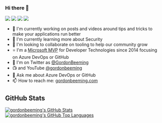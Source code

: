 ### Hi there 👋

[![](https://img.shields.io/badge/-@GordonBeeming-181717?style=flat-square&logo=GitHub&logoColor=white&link=https://github.com/gordonbeeming)](https://github.com/gordonbeeming)
[![](https://img.shields.io/badge/-@GordonBeeming-1a8cd8?style=flat-square&logo=Twitter&logoColor=white&link=https://twitter.com/GordonBeeming)](https://twitter.com/GordonBeeming)
[![](https://img.shields.io/badge/-Gordon%20Beeming-0a65c1?style=flat-square&logo=Linkedin&logoColor=white&link=https://www.linkedin.com/in/gordon-beeming/)](https://www.linkedin.com/in/gordon-beeming/)
[![](https://img.shields.io/badge/-@GordonBeeming-fe0000?style=flat-square&logo=YouTube&logoColor=white&link=https://www.youtube.com/@gordonbeeming)](https://www.youtube.com/@gordonbeeming)

- 🔭 I'm currently working on posts and videos around tips and tricks to make your applications run better
- 🌱 I'm currently learning more about Security
- 👯 I'm looking to collaborate on tooling to help our community grow
- ⭐ I'm a [Microsoft MVP](https://mvp.microsoft.com/en-us/PublicProfile/5000879) for Developer Technologies since 2014 focusing on Azure DevOps or GitHub
- 🐤 I'm on Twitter as [@GordonBeeming](https://twitter.com/GordonBeeming) 
- 📺 and YouTube [@gordonbeeming](https://www.youtube.com/@gordonbeeming)
- 💬 Ask me about Azure DevOps or GitHub
- 📫 How to reach me: [gordonbeeming.com](https://gordonbeeming.com/)

## GitHub Stats

<a href='https://github.com/gordonbeeming'>
  <picture>
    <source media="(prefers-color-scheme: light)" srcset="https://github-readme-stats-sigma-five.vercel.app/api?username=gordonbeeming&show_icons=true&count_private=true">
    <img alt="gordonbeeming's GitHub Stats" src="https://github-readme-stats-sigma-five.vercel.app/api?username=gordonbeeming&show_icons=true&theme=dark&count_private=true">
  </picture>
</a>

<a href='https://github.com/gordonbeeming'>
  <picture>
    <source media="(prefers-color-scheme: light)" srcset="https://github-readme-stats-sigma-five.vercel.app/api/top-langs/?username=gordonbeeming&layout=compact">
    <img alt="gordonbeeming's GitHub Top Languages" src="https://github-readme-stats-sigma-five.vercel.app/api/top-langs/?username=gordonbeeming&theme=dark&layout=compact">
  </picture>
</a>
